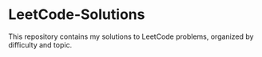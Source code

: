 # LeetCode-Solutions
This repository contains my solutions to LeetCode problems, organized by difficulty and topic.
